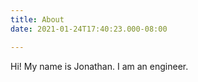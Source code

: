 ```yaml
---
title: About
date: 2021-01-24T17:40:23.000-08:00

---
```

Hi! My name is Jonathan. I am an engineer.